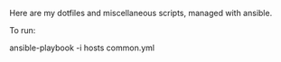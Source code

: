 Here are my dotfiles and miscellaneous scripts, managed with ansible.

To run:

ansible-playbook -i hosts common.yml
